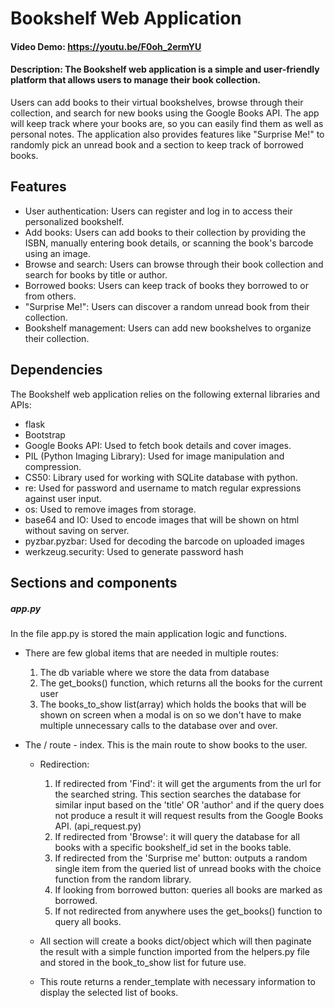 # Bookshelf Web Application
#### Video Demo:  <https://youtu.be/F0oh_2ermYU>
#### Description: The Bookshelf web application is a simple and user-friendly platform that allows users to manage their book collection. 

Users can add books to their virtual bookshelves, browse through their collection, and search for new books using the Google Books API. The app will keep track where your books are, so you can easily find them as well as personal notes. The application also provides features like "Surprise Me!" to randomly pick an unread book and a section to keep track of borrowed books.

## Features

- User authentication: Users can register and log in to access their personalized bookshelf.
- Add books: Users can add books to their collection by providing the ISBN, manually entering book details, or scanning the book's barcode using an image.
- Browse and search: Users can browse through their book collection and search for books by title or author.
- Borrowed books: Users can keep track of books they borrowed to or from others.
- "Surprise Me!": Users can discover a random unread book from their collection.
- Bookshelf management: Users can add new bookshelves to organize their collection.

## Dependencies

The Bookshelf web application relies on the following external libraries and APIs:

- flask
- Bootstrap
- Google Books API: Used to fetch book details and cover images.
- PIL (Python Imaging Library): Used for image manipulation and compression.
- CS50: Library used for working with SQLite database with python.
- re: Used for password and username to match regular expressions against user input.
- os: Used to remove images from storage.
- base64 and IO: Used to encode images that will be shown on html without saving on server.
- pyzbar.pyzbar: Used for decoding the barcode on uploaded images
- werkzeug.security: Used to generate password hash

## Sections and components

##### app.py

In the file app.py is stored the main application logic and functions.

- There are few global items that are needed  in multiple routes:
    1. The db variable where we store the data from database 
    2. The get_books() function, which returns all the books for the current user
    3. The books_to_show list(array) which holds the books that will be shown on screen when a modal is on so we don't have to make multiple unnecessary calls to the database over and over.

- The / route - index. This is the main route to show books to the user. 
    -  Redirection:
        1. If redirected from 'Find': it will get the arguments from the url for the searched string. This section searches the database for similar input based on the 'title' OR 'author' and if the query does not produce a result it will request results from the Google Books API. (api_request.py)
        2. If redirected from 'Browse': it will query the database for all books with a specific bookshelf_id set in the books table.
        3. If redirected from the 'Surprise me' button: outputs a random single item from the queried list of unread books with the choice function from the random library.
        4. If looking from borrowed button: queries all books are marked as borrowed.
        5. If not redirected from anywhere uses the get_books() function to query all books.

    - All section will create a books dict/object which will then paginate the result with a simple function imported from the helpers.py file and stored in the book_to_show list for future use.

    - This route returns a render_template with necessary information to display the selected list of books.




